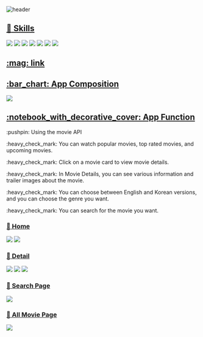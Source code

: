 
![header](https://capsule-render.vercel.app/api?type=waving&color=auto&height=300&section=header&text=Movies%20Project&fontSize=90)
<a href="url" > <h2>:pencil: Skills </h2> </a>
<div>
	   <img src="https://img.shields.io/badge/React-61DAFB?style=flat-square&logo=React&logoColor=white"/>
  <img src="https://img.shields.io/badge/Redux-764ABC?style=flat-square&logo=Redux&logoColor=white"/>
  <img src="https://img.shields.io/badge/Axios-5A29E4?style=flat-square&logo=Axios&logoColor=white"/>
	<img src="https://img.shields.io/badge/HTML5-E34F26?style=flat-square&logo=HTML5&logoColor=white" />
	<img src="https://img.shields.io/badge/CSS3-1572B6?style=flat-square&logo=CSS3&logoColor=white" />
  <img src="https://img.shields.io/badge/JavaScript-F7DF1E?style=flat-square&logo=JavaScript&logoColor=white"/>
  <img src="https://img.shields.io/badge/Bootstrap-7952B3?style=flat-square&logo=Bootstrap&logoColor=white"/>
</div>
<a href="url" > <h2>:mag: link </h2></a>
<a href="url" > <h2>:bar_chart: App Composition </h2> </a>
<img src="https://user-images.githubusercontent.com/103566149/216525469-589671ae-3369-4b9d-b97e-ca0341028b99.png">
<a href="url" > <h2>:notebook_with_decorative_cover: App Function </h2> </a>
<p style=fontWeight:"bold">:pushpin: Using the movie API</p>
<p>:heavy_check_mark: You can watch popular movies, top rated movies, and upcoming movies.</p>
<p>:heavy_check_mark: Click on a movie card to view movie details.</p>
<p>:heavy_check_mark: In Movie Details, you can see various information and trailer images about the movie.</p>
<p>:heavy_check_mark: You can choose between English and Korean versions, and you can choose the genre you want.</p>
<p>:heavy_check_mark: You can search for the movie you want.</p>



<a href="url" > <h3>:pushpin: Home </h2> </a>
<img src="https://user-images.githubusercontent.com/103566149/216255581-df6777d7-cd85-4f39-904d-0c82a4de61bb.png">
<img src="https://user-images.githubusercontent.com/103566149/216505239-07483c9b-e5a0-4757-ab15-41c6fc1d8321.png">


<a href="url" > <h3>:pushpin: Detail </h2> </a>
<img src="https://user-images.githubusercontent.com/103566149/216505420-0694644a-a356-4dc4-a049-fc1486ac2b67.png">
<img src="https://user-images.githubusercontent.com/103566149/216505433-014ab4b6-4901-473c-81fa-8b1b01601892.png">
<img src="https://user-images.githubusercontent.com/103566149/216505443-bd9cfe1a-97ca-4230-82c7-ef26df8e76bb.png">

<a href="url" > <h3>:pushpin: Search Page </h2> </a>
<img src="https://user-images.githubusercontent.com/103566149/216505661-2482a778-cd52-4924-83a7-0a390ecc7cdc.png">
<a href="url" > <h3>:pushpin: All Movie Page </h2> </a>
<img src="https://user-images.githubusercontent.com/103566149/216505813-059556c1-a034-4d39-b8e2-fc81f1eb9c20.png">






